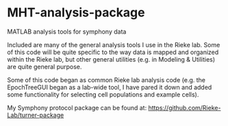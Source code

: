 # MHT-analysis-package
MATLAB analysis tools for symphony data

Included are many of the general analysis tools I use in the Rieke lab. Some of this code will be quite specific to the way data is mapped and organized within the Rieke lab, but other general utilities (e.g. in Modeling & Utilities) are quite general purpose.

Some of this code began as common Rieke lab analysis code (e.g. the EpochTreeGUI began as a lab-wide tool, I have pared it down and added some functionality for selecting cell populations and example cells).

My Symphony protocol package can be found at:
https://github.com/Rieke-Lab/turner-package
